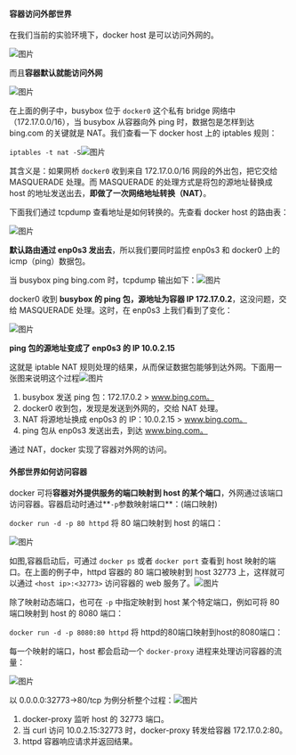 #### 容器访问外部世界

在我们当前的实验环境下，docker host 是可以访问外网的。

![图片](http://mmbiz.qpic.cn/mmbiz_png/Hia4HVYXRicqGqiaPibldibtMBypjCia3YIQB9XRg5aDq2HFCBAaCxGdNLe4f4kYU80Cre2MLqmoaia6xyRw7cvtO864w/640?wx_fmt=png&wxfrom=5&wx_lazy=1&wx_co=1)

而且**容器默认就能访问外网**

![图片](http://mmbiz.qpic.cn/mmbiz_png/Hia4HVYXRicqGqiaPibldibtMBypjCia3YIQB9gmBmSXXQUJqRXTh0nAOB7fia2ENfSf6O6HEPPT7SuvnlCrCxWOh5Jkg/640?wx_fmt=png&wxfrom=5&wx_lazy=1&wx_co=1)





在上面的例子中，busybox 位于 `docker0` 这个私有 bridge 网络中（172.17.0.0/16），当 busybox 从容器向外 ping 时，数据包是怎样到达 bing.com 的关键就是 NAT。我们查看一下 docker host 上的 iptables 规则：

`iptables -t nat -S`![图片](http://mmbiz.qpic.cn/mmbiz_png/Hia4HVYXRicqGqiaPibldibtMBypjCia3YIQB9S03VRYPcyTSnY6Mqg6ciakAdOg3cicnOIpiaoabT9EsoakmwEUk6gyLEw/640?wx_fmt=png&wxfrom=5&wx_lazy=1&wx_co=1)

其含义是：如果网桥 `docker0` 收到来自 172.17.0.0/16 网段的外出包，把它交给 MASQUERADE 处理。而 MASQUERADE 的处理方式是将包的源地址替换成 host 的地址发送出去，**即做了一次网络地址转换（NAT）**。

下面我们通过 tcpdump 查看地址是如何转换的。先查看 docker host 的路由表：

![图片](http://mmbiz.qpic.cn/mmbiz_png/Hia4HVYXRicqGqiaPibldibtMBypjCia3YIQB9lUbJiazj3sNnuwEC60LFmEdF5ushic6WE70zhZ7yT9D36jSLfrkwdajg/640?wx_fmt=png&wxfrom=5&wx_lazy=1&wx_co=1)

**默认路由通过 enp0s3 发出去**，所以我们要同时监控 enp0s3 和 docker0 上的 icmp（ping）数据包。

当 busybox ping bing.com 时，tcpdump 输出如下：![图片](http://mmbiz.qpic.cn/mmbiz_png/Hia4HVYXRicqGqiaPibldibtMBypjCia3YIQB9b4jwouGTxeutluM7nKcicAwPKCvLtMDiaA5RqmJicCL7z4UbPMnqhDhJQ/640?wx_fmt=png&wxfrom=5&wx_lazy=1&wx_co=1)

docker0 收到 **busybox 的 ping 包，源地址为容器 IP 172.17.0.2**，这没问题，交给 MASQUERADE 处理。这时，在 enp0s3 上我们看到了变化：

![图片](http://mmbiz.qpic.cn/mmbiz_png/Hia4HVYXRicqGqiaPibldibtMBypjCia3YIQB9jra8R7ibkKHs5J5tz28cmffuuX6icibNugVONMyS0gzBrfRAYbM7LyH6Q/640?wx_fmt=png&wxfrom=5&wx_lazy=1&wx_co=1)

**ping 包的源地址变成了 enp0s3 的 IP 10.0.2.15**

这就是 iptable NAT 规则处理的结果，从而保证数据包能够到达外网。下面用一张图来说明这个过程![图片](http://mmbiz.qpic.cn/mmbiz_png/Hia4HVYXRicqGqiaPibldibtMBypjCia3YIQB9h0683TFMichVWCmrjD9qUVdhiaOuyjRib7L4jR4x9GcxR55GYWgdlXKFw/640?wx_fmt=png&wxfrom=5&wx_lazy=1&wx_co=1)

1. busybox 发送 ping 包：172.17.0.2 > www.bing.com。
2. docker0 收到包，发现是发送到外网的，交给 NAT 处理。
3. NAT 将源地址换成 enp0s3 的 IP：10.0.2.15 > www.bing.com。
4. ping 包从 enp0s3 发送出去，到达 www.bing.com。

通过 NAT，docker 实现了容器对外网的访问。



#### 外部世界如何访问容器

docker 可将**容器对外提供服务的端口映射到 host 的某个端口**，外网通过该端口访问容器。容器启动时通过**`-p`参数映射端口**：(端口映射)

`docker run -d -p 80 httpd`    将 80 端口映射到 host 的端口：

![图片](http://mmbiz.qpic.cn/mmbiz_png/Hia4HVYXRicqH4HibS9e3cHlCJUGfmYRglLCX6XIw5OibSNv7NjLHH3UyD43fqZTPTmwffehZ4aAjaxZLBeicDkMF5A/640?wx_fmt=png&wxfrom=5&wx_lazy=1&wx_co=1)



如图,容器启动后，可通过 `docker ps` 或者 `docker port` 查看到 host 映射的端口。在上面的例子中，httpd 容器的 80 端口被映射到 host 32773 上，这样就可以通过 `<host ip>:<32773>` 访问容器的 web 服务了。![图片](http://mmbiz.qpic.cn/mmbiz_png/Hia4HVYXRicqH4HibS9e3cHlCJUGfmYRglLAHgSxKUQYYekbnjGcs1yzRDGrwMAt7pzYvU5vnLygHicE7CDiaUF6PzQ/640?wx_fmt=png&wxfrom=5&wx_lazy=1&wx_co=1)



除了映射动态端口，也可在 `-p` 中指定映射到 host 某个特定端口，例如可将 80 端口映射到 host 的 8080 端口：

`docker run -d -p 8080:80 httpd` 将 httpd的80端口映射到host的8080端口：

每一个映射的端口，host 都会启动一个 `docker-proxy` 进程来处理访问容器的流量：

<img src="http://mmbiz.qpic.cn/mmbiz_png/Hia4HVYXRicqH4HibS9e3cHlCJUGfmYRglLfbRpDlpNa0FgKmHKrRD5BlXicOxO9neIOicDZZjYus3yj9ROfvufwSzA/640?wx_fmt=png&wxfrom=5&wx_lazy=1&wx_co=1" alt="图片"  />

以 0.0.0.0:32773->80/tcp 为例分析整个过程：![图片](http://mmbiz.qpic.cn/mmbiz_png/Hia4HVYXRicqH4HibS9e3cHlCJUGfmYRglLrLuzSEQHwnDpWzmicEcuZ6JAm9ticcPIzjIDcXdKzqavSeuXHd0DbnmQ/640?wx_fmt=png&wxfrom=5&wx_lazy=1&wx_co=1)

1. docker-proxy 监听 host 的 32773 端口。
2. 当 curl 访问 10.0.2.15:32773 时，docker-proxy 转发给容器 172.17.0.2:80。
3. httpd 容器响应请求并返回结果。